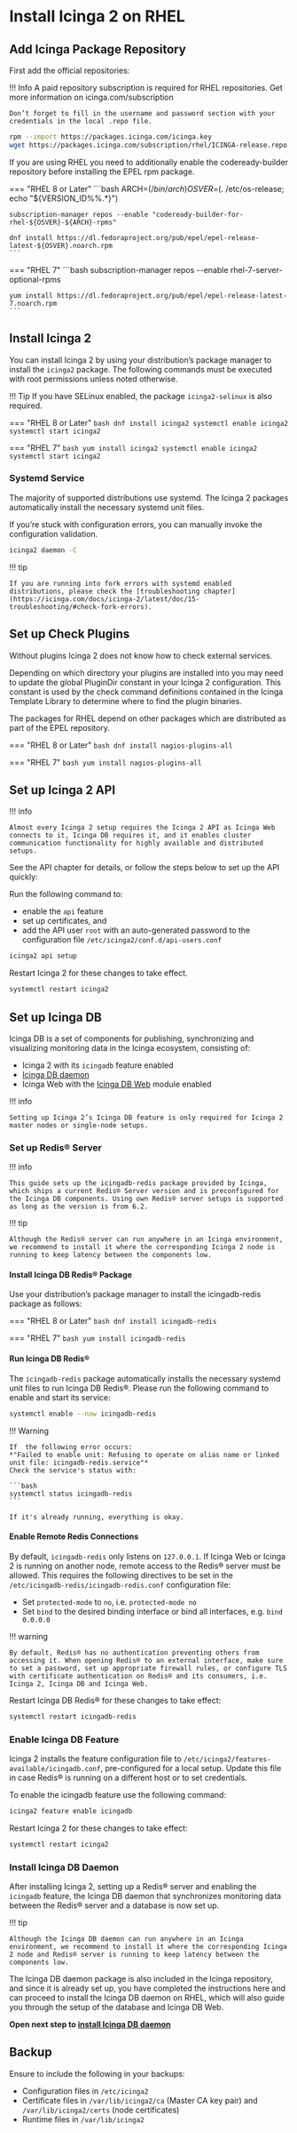 # Install Icinga 2 on RHEL

## Add Icinga Package Repository

First add the official repositories:

!!! Info
    A paid repository subscription is required for RHEL repositories. Get more information on icinga.com/subscription

    Don’t forget to fill in the username and password section with your credentials in the local .repo file.

```bash
rpm --import https://packages.icinga.com/icinga.key
wget https://packages.icinga.com/subscription/rhel/ICINGA-release.repo -O /etc/yum.repos.d/ICINGA-release.repo
```

If you are using RHEL you need to additionally enable the codeready-builder repository before installing the EPEL rpm package.

=== "RHEL 8 or Later"
    ```bash
    ARCH=$(/bin/arch)
    OSVER=$(. /etc/os-release; echo "${VERSION_ID%%.*}")

    subscription-manager repos --enable "codeready-builder-for-rhel-${OSVER}-${ARCH}-rpms"

    dnf install https://dl.fedoraproject.org/pub/epel/epel-release-latest-${OSVER}.noarch.rpm
    ```
=== "RHEL 7"
    ```bash
    subscription-manager repos --enable rhel-7-server-optional-rpms

    yum install https://dl.fedoraproject.org/pub/epel/epel-release-latest-7.noarch.rpm
    ```

## Install Icinga 2

You can install Icinga 2 by using your distribution’s package manager to install the `icinga2` package. The following commands must be executed with root permissions unless noted otherwise.

!!! Tip
    If you have SELinux enabled, the package `icinga2-selinux` is also required.



=== "RHEL 8 or Later"
    ```bash
    dnf install icinga2
    systemctl enable icinga2
    systemctl start icinga2
    ```

=== "RHEL 7"
    ```bash
    yum install icinga2
    systemctl enable icinga2
    systemctl start icinga2
    ```

### Systemd Service

The majority of supported distributions use systemd. The Icinga 2 packages automatically install the necessary systemd unit files.

If you’re stuck with configuration errors, you can manually invoke the configuration validation.
    
```bash
icinga2 daemon -C
```

!!! tip

    If you are running into fork errors with systemd enabled distributions, please check the [troubleshooting chapter](https://icinga.com/docs/icinga-2/latest/doc/15-troubleshooting/#check-fork-errors).


## Set up Check Plugins

Without plugins Icinga 2 does not know how to check external services.

Depending on which directory your plugins are installed into you may need to update the global PluginDir constant in your Icinga 2 configuration. This constant is used by the check command definitions contained in the Icinga Template Library to determine where to find the plugin binaries.

The packages for RHEL depend on other packages which are distributed as part of the EPEL repository.


=== "RHEL 8 or Later"
    ```bash
    dnf install nagios-plugins-all
    ```

=== "RHEL 7"
    ```bash
    yum install nagios-plugins-all
    ```


## Set up Icinga 2 API

!!! info

    Almost every Icinga 2 setup requires the Icinga 2 API as Icinga Web connects to it, Icinga DB requires it, and it enables cluster communication functionality for highly available and distributed setups.

See the API chapter for details, or follow the steps below to set up the API quickly:

Run the following command to:
- enable the `api` feature
- set up certificates, and
- add the API user `root` with an auto-generated password to the configuration file `/etc/icinga2/conf.d/api-users.conf`

```bash
icinga2 api setup
```

Restart Icinga 2 for these changes to take effect.

```bash
systemctl restart icinga2
```

## Set up Icinga DB

Icinga DB is a set of components for publishing, synchronizing and visualizing monitoring data in the Icinga ecosystem, consisting of:

- Icinga 2 with its `icingadb` feature enabled
- [Icinga DB daemon](https://icinga.com/docs/icinga-db/latest/doc/01-About/)
- Icinga Web with the [Icinga DB Web](https://icinga.com/docs/icinga-db-web/latest/) module enabled

!!! info

    Setting up Icinga 2’s Icinga DB feature is only required for Icinga 2 master nodes or single-node setups.

### Set up Redis® Server

!!! info

    This guide sets up the icingadb-redis package provided by Icinga, which ships a current Redis® Server version and is preconfigured for the Icinga DB components. Using own Redis® server setups is supported as long as the version is from 6.2.

!!! tip

    Although the Redis® server can run anywhere in an Icinga environment, we recommend to install it where the corresponding Icinga 2 node is running to keep latency between the components low.

#### Install Icinga DB Redis® Package

Use your distribution’s package manager to install the icingadb-redis package as follows:


=== "RHEL 8 or Later"
    ```bash
    dnf install icingadb-redis
    ```

=== "RHEL 7"
    ```bash
    yum install icingadb-redis
    ```

#### Run Icinga DB Redis®

The `icingadb-redis` package automatically installs the necessary systemd unit files to run Icinga DB Redis®. Please run the following command to enable and start its service:

```bash
systemctl enable --now icingadb-redis
```

!!! Warning

    If  the following error occurs: 
    *"Failed to enable unit: Refusing to operate on alias name or linked unit file: icingadb-redis.service"*
    Check the service's status with: 
    
    ```bash
    systemctl status icingadb-redis
    ```

    If it's already running, everything is okay.


#### Enable Remote Redis Connections

By default, `icingadb-redis` only listens on `127.0.0.1`. If Icinga Web or Icinga 2 is running on another node, remote access to the Redis® server must be allowed. This requires the following directives to be set in the `/etc/icingadb-redis/icingadb-redis.conf` configuration file:

- Set `protected-mode` to `no`, i.e. `protected-mode no`
- Set `bind` to the desired binding interface or bind all interfaces, e.g. `bind 0.0.0.0`

!!! warning

    By default, Redis® has no authentication preventing others from accessing it. When opening Redis® to an external interface, make sure to set a password, set up appropriate firewall rules, or configure TLS with certificate authentication on Redis® and its consumers, i.e. Icinga 2, Icinga DB and Icinga Web.

Restart Icinga DB Redis® for these changes to take effect:

```bash
systemctl restart icingadb-redis
```


### Enable Icinga DB Feature

Icinga 2 installs the feature configuration file to `/etc/icinga2/features-available/icingadb.conf`, pre-configured for a local setup. Update this file in case Redis® is running on a different host or to set credentials.

To enable the icingadb feature use the following command:

```bash
icinga2 feature enable icingadb
```

Restart Icinga 2 for these changes to take effect:

```bash
systemctl restart icinga2
```

### Install Icinga DB Daemon

After installing Icinga 2, setting up a Redis® server and enabling the `icingadb` feature, the Icinga DB daemon that synchronizes monitoring data between the Redis® server and a database is now set up.

!!! tip

    Although the Icinga DB daemon can run anywhere in an Icinga environment, we recommend to install it where the corresponding Icinga 2 node and Redis® server is running to keep latency between the components low.

The Icinga DB daemon package is also included in the Icinga repository, and since it is already set up, you have completed the instructions here and can proceed to install the Icinga DB daemon on RHEL, which will also guide you through the setup of the database and Icinga DB Web.

**Open next step to [install Icinga DB daemon](02-icingadb.md)**

## Backup

Ensure to include the following in your backups:

- Configuration files in `/etc/icinga2`
- Certificate files in `/var/lib/icinga2/ca` (Master CA key pair) and `/var/lib/icinga2/certs` (node certificates)
- Runtime files in `/var/lib/icinga2`
